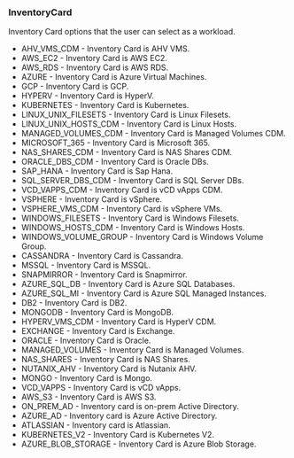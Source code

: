 ### InventoryCard
Inventory Card options that the user can select as a workload.

- AHV_VMS_CDM - Inventory Card is AHV VMS.
- AWS_EC2 - Inventory Card is AWS EC2.
- AWS_RDS - Inventory Card is AWS RDS.
- AZURE - Inventory Card is Azure Virtual Machines.
- GCP - Inventory Card is GCP.
- HYPERV - Inventory Card is HyperV.
- KUBERNETES - Inventory Card is Kubernetes.
- LINUX_UNIX_FILESETS - Inventory Card is Linux Filesets.
- LINUX_UNIX_HOSTS_CDM - Inventory Card is Linux Hosts.
- MANAGED_VOLUMES_CDM - Inventory Card is Managed Volumes CDM.
- MICROSOFT_365 - Inventory Card is Microsoft 365.
- NAS_SHARES_CDM - Inventory Card is NAS Shares CDM.
- ORACLE_DBS_CDM - Inventory Card is Oracle DBs.
- SAP_HANA - Inventory Card is Sap Hana.
- SQL_SERVER_DBS_CDM - Inventory Card is SQL Server DBs.
- VCD_VAPPS_CDM - Inventory Card is vCD vApps CDM.
- VSPHERE - Inventory Card is vSphere.
- VSPHERE_VMS_CDM - Inventory Card is vSphere VMs.
- WINDOWS_FILESETS - Inventory Card is Windows Filesets.
- WINDOWS_HOSTS_CDM - Inventory Card is Windows Hosts.
- WINDOWS_VOLUME_GROUP - Inventory Card is Windows Volume Group.
- CASSANDRA - Inventory Card is Cassandra.
- MSSQL - Inventory Card is MSSQL.
- SNAPMIRROR - Inventory Card is Snapmirror.
- AZURE_SQL_DB - Inventory Card is Azure SQL Databases.
- AZURE_SQL_MI - Inventory Card is Azure SQL Managed Instances.
- DB2 - Inventory Card is DB2.
- MONGODB - Inventory Card is MongoDB.
- HYPERV_VMS_CDM - Inventory Card is HyperV CDM.
- EXCHANGE - Inventory Card is Exchange.
- ORACLE - Inventory Card is Oracle.
- MANAGED_VOLUMES - Inventory Card is Managed Volumes.
- NAS_SHARES - Inventory Card is NAS Shares.
- NUTANIX_AHV - Inventory Card is Nutanix AHV.
- MONGO - Inventory Card is Mongo.
- VCD_VAPPS - Inventory Card is vCD vApps.
- AWS_S3 - Inventory Card is AWS S3.
- ON_PREM_AD - Inventory card is on-prem Active Directory.
- AZURE_AD - Inventory card is Azure Active Directory.
- ATLASSIAN - Inventory card is Atlassian.
- KUBERNETES_V2 - Inventory Card is Kubernetes V2.
- AZURE_BLOB_STORAGE - Inventory Card is Azure Blob Storage.
